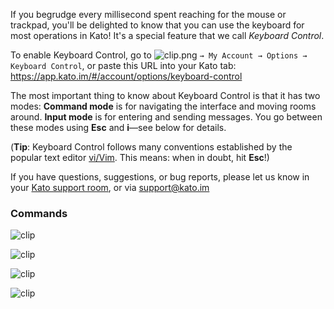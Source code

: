If you begrudge every millisecond spent reaching for the mouse or trackpad, you'll be delighted to know that you can use the keyboard for most operations in Kato! It's a special feature that we call *Keyboard Control*. 

To enable Keyboard Control, go to ![clip.png](https://s3.amazonaws.com/kato-share/2b9ca8dddd30d4b02b589b711204c953fb9a9aba105f87dbd326401b8ff6c7b6/clip.png) `→ My Account → Options → Keyboard Control`, or paste this URL into your Kato tab: <a href="https://app.kato.im/#/account/options/keyboard-control" target="_blank">https://app.kato.im/#/account/options/keyboard-control</a>

The most important thing to know about Keyboard Control is that it has two modes: **Command mode** is for navigating the interface and moving rooms around. **Input mode** is for entering and sending messages. You go between these modes using **Esc** and **i**—see below for details.

(**Tip**: Keyboard Control follows many conventions established by the popular text editor [vi/Vim](http://en.wikipedia.org/wiki/Vi). This means: when in doubt, hit **Esc**!)

If you have questions, suggestions, or bug reports, please let us know in your [Kato support room](room-types), or via [support@kato.im](mailto:support@kato.im)

### Commands

![clip](https://in.kato.im/8a41e7dd93568a57d422307af7f6d014695bb38c6d9ed9cc783e79f4e00ebff0/clip.png)

![clip](https://in.kato.im/3cea4b5861acbb996d6c96182c99bb477378e6d914e128ad1cb8af2f36e27b7/clip.png)

![clip](https://in.kato.im/cac51a47a26d24b5fed6ed10165f50441a0db19e802ae7153d2dfbceccc9a9d8/clip.png)

![clip](https://in.kato.im/11483153880220031b93ed0e5d9f2ccc99efa565b6a9bfb23ff41d4e1a625121/clip.png)

